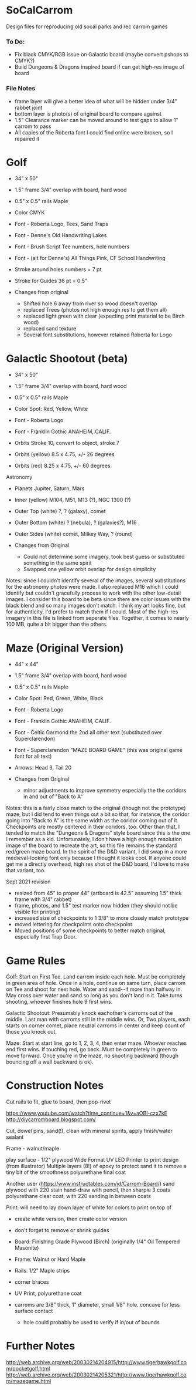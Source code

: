 # SoCalCarrom

Design files for reproducing old socal parks and rec carrom games

### To Do:
- Fix black CMYK/RGB issue on Galactic board (maybe convert pshops to CMYK?)
- Build Dungeons & Dragons inspired board if can get high-res image of board

### File Notes
- frame layer will give a better idea of what will be hidden under 3/4" rabbet joint
- bottom layer is photo(s) of original board to compare against
- 1.5" Clearance marker can be moved around to test gaps to allow 1" carrom to pass
- All copies of the Roberta font I could find online were broken, so I repaired it




Golf
================================================================================
- 34" x 50"
- 1.5" frame				3/4" overlap with board, hard wood
- 0.5" x 0.5" rails			Maple
- Color					CMYK

- Font - Roberta				Logo, Tees, Sand Traps
- Font - Denne's Old Handwriting		Lakes
- Font - Brush Script			Tee numbers, hole numbers
- Font - (alt for Denne's)		All Things Pink, CF School Handwriting

- Stroke around holes numbers = 7 pt
- Stroke for Guides 36 pt = 0.5"

- Changes from original
  - Shifted hole 6 away from river so wood doesn't overlap
  - replaced Trees (photos not high enough res to get them all)
  - replaced light green with clear (expecting print material to be Birch wood)
  - replaced sand texture
  - Several font substitutions, however retained Roberta for Logo




Galactic Shootout (beta)
================================================================================
- 34" x 50"
- 1.5" frame			3/4" overlap with board, hard wood
- 0.5" x 0.5" rails		Maple
- Color				Spot: Red, Yellow, White

- Font - Roberta			Logo
- Font - Franklin Gothic		ANAHEIM, CALIF.

- Orbits				Stroke 10, convert to object, stroke 7
- Orbits (yellow)		8.5 x 4.75, +/- 26 degrees
- Orbits (red)			8.25 x 4.75, +/- 60 degrees

Astronomy
- Planets			Jupiter, Saturn, Mars
- Inner (yellow)			M104, M51, M13 (?), NGC 1300 (?)
- Outer Top (white)		?, ? (galaxy), comet
- Outer Bottom (white)		? (nebula), ? (galaxies?), M16
- Outer Sides (white)		comet, Milkey Way, ? (round)

- Changes from Original
  - Could not determine some imagery, took best guess or substituted something in the same spirit
  - Swapped one yellow orbit overlap for design simplicity

Notes: since I couldn't identify several of the images, several substitutions for the astronomy photos were made.  I also replaced M16 which I could identify but couldn't gracefully process to work with the other low-detail images.  I consider this board to be beta since there are color issues with the black blend and so many images don't match.  I think my art looks fine, but for authenticity, I'd prefer to match them if I could.  Most of the high-res imagery in this file is linked from seperate files.  Together, it comes to nearly 100 MB, quite a bit bigger than the others.




Maze (Original Version)
================================================================================
- 44" x 44"
- 1.5" frame			3/4" overlap with board, hard wood
- 0.5" x 0.5" rails		Maple
- Color				Spot: Red, Green, White, Black
- Font - Roberta			Logo
- Font - Franklin Gothic		ANAHEIM, CALIF.
- Font - Celtic Garmond the 2nd	all other text (substituted over Superclarendon)
- Font - Superclarendon		"MAZE BOARD GAME" (this was original game font for all text)

- Arrows: Head 3, Tail 20

- Changes from Original
  - minor adjustments to improve symmetry especially the the coridors in and out of "Back to A"

Notes: this is a fairly close match to the original (though not the prototype) maze, but I did tend to even things out a bit so that, for instance, the coridor going into "Back to A" is the same width as the coridor coming out of it.  Checkpoints are mostly centered in their coridors, too.  Other than that, I tended to match the "Dungeons & Dragons" style board since this is the one I remember as a kid.  Unfortunately, I don't have a high enough resolution image of the board to recreate the art, so this file remains the standard red/green maze board.  In the spirit of the D&D variant, I did swap in a more medieval-looking font only because I thought it looks cool.  If anyone could get me a directly overhead, high res shot of the D&D board, I'd love to make that variant, too.

Sept 2021 revision
- resized from 45" to proper 44" (artboard is 42.5" assuming 1.5" thick frame with 3/4" rabbet)
- frame, photos, and 1.5" test marker now hidden (they should not be visible for printing)
- increased size of checkpoints to 1 3/8" to more closely match prototype
- moved lettering for checkpoints onto checkpoint
- Moved positions of some checkpoints to better match original, especially first Trap Door.




Game Rules
================================================================================

Golf: Start on First Tee.  Land carrom inside each hole.  Must be completely in green area of hole.  Once in a hole, continue on same turn, place carrom on Tee and shoot for next hole.  Water and sand--if more than halfway in.  May cross over water and sand so long as you don't land in it.  Take turns shooting, whoever finishes hole 9 first wins.

Galactic Shootout: Presumably knock eachother's carroms out of the middle.  Last man with carroms still in the middle wins.  Or, Two players, each starts on corner comet,  place neutral carroms in center and keep count of those you knock out.

Maze: Start at start line, go to 1, 2, 3, 4, then enter maze.  Whoever reaches end first wins.  If touching red, go back.  Must be completely in green to move forward.  Once you're in the maze, no shooting backward (though bouncing off a wall backward is ok).




Construction Notes
================================================================================

Cut rails to fit, glue to board, then pop-rivet

https://www.youtube.com/watch?time_continue=1&v=aOBl-czx7kE
http://diycarromboard.blogspot.com/

  Cut, dowel pins, sand(!), clean with mineral spirits, apply finish/water sealant

  Frame - walnut/maple

  play surface - 1/2" plywood
    Wide Format UV LED Printer to print design (from illustrator)
    Multiple layers (8!) of epoxy to protect
    sand it to remove a tiny bit of the smoothness
    polyurethane final coat

Another user (https://www.instructables.com/id/Carrom-Board/)
  sand plywood with 220
  stain
  hand-draw with pencil, then sharpie
  3 coats polyurethane clear coat, with 220 sanding in between coats

Print: will need to lay down layer of white for colors to print on top of
- create white version, then create color version
- don't forget to remove or shrink guides
- Board: Finishing Grade Plywood (Birch) (originally 1/4" Oil Tempered Masonite)
- Frame: Walnut or Hard Maple
- Rails: 1/2" Maple strips
- corner braces
- UV Print, polyurethane coat

- carroms are 3/8" thick, 1" diameter, small 1/8" hole.  concave for less surface contact
  - hole could probably be used to verify if in/out of bounds




Further Notes
================================================================================

http://web.archive.org/web/20030214204915/http://www.tigerhawkgolf.com/pocketgolf.html
http://web.archive.org/web/20030214205321/http://www.tigerhawkgolf.com/mazegame.html


